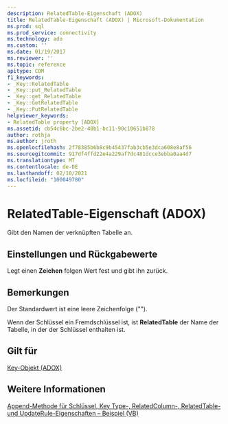 ```yaml
---
description: RelatedTable-Eigenschaft (ADOX)
title: RelatedTable-Eigenschaft (ADOX) | Microsoft-Dokumentation
ms.prod: sql
ms.prod_service: connectivity
ms.technology: ado
ms.custom: ''
ms.date: 01/19/2017
ms.reviewer: ''
ms.topic: reference
apitype: COM
f1_keywords:
- _Key::RelatedTable
- _Key::put_RelatedTable
- _Key::get_RelatedTable
- _Key::GetRelatedTable
- _Key::PutRelatedTable
helpviewer_keywords:
- RelatedTable property [ADOX]
ms.assetid: cb54c6bc-2be2-40b1-bc11-90c10651b878
author: rothja
ms.author: jroth
ms.openlocfilehash: 2f78385b6b8c9b45437fab3cb5e3dca608e8af56
ms.sourcegitcommit: 917df4ffd22e4a229af7dc481dcce3ebba0aa4d7
ms.translationtype: MT
ms.contentlocale: de-DE
ms.lasthandoff: 02/10/2021
ms.locfileid: "100049780"
---
```

# <a name="relatedtable-property-adox"></a>RelatedTable-Eigenschaft (ADOX)
Gibt den Namen der verknüpften Tabelle an.  
  
## <a name="settings-and-return-values"></a>Einstellungen und Rückgabewerte  
 Legt einen **Zeichen** folgen Wert fest und gibt ihn zurück.  
  
## <a name="remarks"></a>Bemerkungen  
 Der Standardwert ist eine leere Zeichenfolge ("").  
  
 Wenn der Schlüssel ein Fremdschlüssel ist, ist **RelatedTable** der Name der Tabelle, in der der Schlüssel enthalten ist.  
  
## <a name="applies-to"></a>Gilt für  
 [Key-Objekt (ADOX)](./key-object-adox.md)  
  
## <a name="see-also"></a>Weitere Informationen  
 [Append-Methode für Schlüssel, Key Type-, RelatedColumn-, RelatedTable- und UpdateRule-Eigenschaften – Beispiel (VB)](./keys-append-method-key-type-relatedcolumn-relatedtable-example-vb.md)